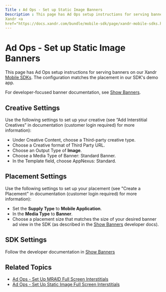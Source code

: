 ```yaml
---
Title : Ad Ops - Set up Static Image Banners
Description : This page has Ad Ops setup instructions for serving banners on our
Xandr <a
href="https://docs.xandr.com/bundle/mobile-sdk/page/xandr-mobile-sdks.html"
---
```



# Ad Ops - Set up Static Image Banners



This page has Ad Ops setup instructions for serving banners on our
Xandr <a
href="https://docs.xandr.com/bundle/mobile-sdk/page/xandr-mobile-sdks.html"
class="xref" target="_blank">Mobile SDKs</a>. The configuration matches
the placement in our SDK's demo app.

For developer-focused banner documentation, see <a
href="https://docs.xandr.com/bundle/mobile-sdk/page/show-banners-on-ios.html"
class="xref" target="_blank">Show Banners</a>.



## Creative Settings



Use the following settings to set up your creative (see “Add
Interstitial Creatives” in  documentation
(customer login required) for more information):

- Under Creative Content, choose a
  Third-party creative  type.
- Choose a Creative format of Third
  Party URL.
- Choose an Output Type of **Image**.
- Choose a Media Type of Banner: Standard
  Banner.
- In the Template field, choose
  AppNexus: Standard.







## Placement Settings



Use the following settings to set up your placement (see "Create a
Placement" in  documentation (customer login
required) for more information):

- Set the **Supply Type** to **Mobile Application**.
- In the **Media Type** to **Banner**.
- Choose a placement size that matches the size of your desired banner
  ad view in the SDK (as described in the <a
  href="https://docs.xandr.com/bundle/mobile-sdk/page/show-banners-on-ios.html"
  class="xref" target="_blank">Show Banners</a> developer docs).







## SDK Settings

Follow the developer documentation in <a
href="https://docs.xandr.com/bundle/mobile-sdk/page/show-banners-on-ios.html"
class="xref" target="_blank">Show Banners</a>





## Related Topics



- <a
  href="https://docs.xandr.com/bundle/mobile-sdk/page/ad-ops---set-up-mraid-full-screen-interstitials.html"
  class="xref" target="_blank">Ad Ops - Set Up MRAID Full Screen
  Interstitials</a>
- <a
  href="https://docs.xandr.com/bundle/mobile-sdk/page/ad-ops---set-up-static-image-full-screen-interstitials.html"
  class="xref" target="_blank">Ad Ops - Set Up Static Image Full Screen
  Interstitials</a>








